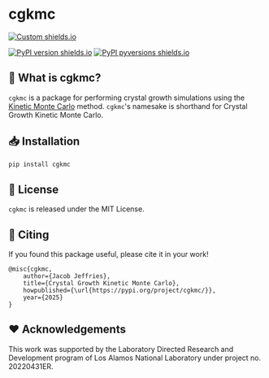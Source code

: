 # cgkmc

[![Custom shields.io](https://img.shields.io/badge/docs-brightgreen?logo=github&logoColor=green&label=gh-pages)](https://jwjeffr.github.io/cgkmc/)

[![PyPI version shields.io](https://img.shields.io/pypi/v/cgkmc.svg)](https://pypi.python.org/pypi/cgkmc/)
[![PyPI pyversions shields.io](https://img.shields.io/pypi/pyversions/cgkmc.svg)](https://pypi.python.org/pypi/cgkmc/)

## 💎 What is cgkmc?

`cgkmc` is a package for performing crystal growth simulations using the 
[Kinetic Monte Carlo](https://en.wikipedia.org/wiki/Kinetic_Monte_Carlo) method. `cgkmc`'s namesake is shorthand for
Crystal Growth Kinetic Monte Carlo.

## 📥 Installation

```bash
pip install cgkmc
```

## 📃 License

`cgkmc` is released under the MIT License.

## 🔖 Citing

If you found this package useful, please cite it in your work!

```
@misc{cgkmc,
    author={Jacob Jeffries},
    title={Crystal Growth Kinetic Monte Carlo},
    howpublished={\url{https://pypi.org/project/cgkmc/}},
    year={2025}
}
```

## ❤️ Acknowledgements

This work was supported by the Laboratory Directed Research and Development program of Los Alamos National Laboratory under project no. 20220431ER.
